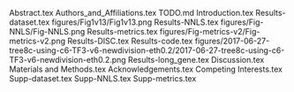 Abstract.tex
Authors_and_Affiliations.tex
TODO.md
Introduction.tex
Results-dataset.tex
figures/Fig1v13/Fig1v13.png
Results-NNLS.tex
figures/Fig-NNLS/Fig-NNLS.png
Results-metrics.tex
figures/Fig-metrics-v2/Fig-metrics-v2.png
Results-DISC.tex
Results-code.tex
figures/2017-06-27-tree8c-using-c6-TF3-v6-newdivision-eth0.2/2017-06-27-tree8c-using-c6-TF3-v6-newdivision-eth0.2.png
Results-long_gene.tex
Discussion.tex
Materials and Methods.tex
Acknowledgements.tex
Competing Interests.tex
Supp-dataset.tex
Supp-NNLS.tex
Supp-metrics.tex
